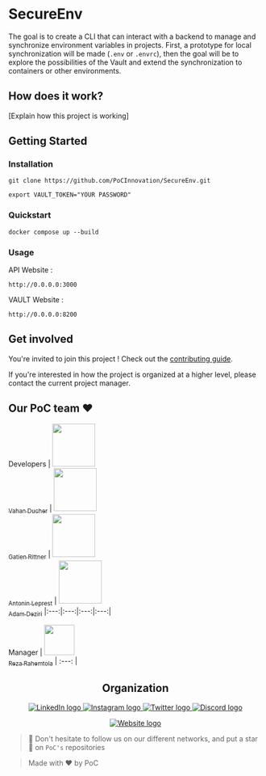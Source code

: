 
# SecureEnv

The goal is to create a CLI that can interact with a backend to manage and synchronize environment variables in projects.
First, a prototype for local synchronization will be made (`.env` or `.envrc`), then the goal will be to explore the possibilities of the Vault and extend the synchronization to containers or other environments.

## How does it work?

[Explain how this project is working]

## Getting Started

### Installation

```shell
git clone https://github.com/PoCInnovation/SecureEnv.git
```
```shell
export VAULT_TOKEN="YOUR PASSWORD"
```

### Quickstart

```shell
docker compose up --build
```

### Usage

API Website :
```shell
http://0.0.0.0:3000
```

VAULT Website :
```shell
http://0.0.0.0:8200
```

## Get involved

You're invited to join this project ! Check out the [contributing guide](./CONTRIBUTING.md).

If you're interested in how the project is organized at a higher level, please contact the current project manager.

## Our PoC team ❤️

Developers
| [<img src="https://github.com/vahand.png?size=85" width=85><br><sub>Vahan Ducher</sub>](https://github.com/vahand) | [<img src="https://github.com/grittner.png?size=85" width=85><br><sub>Gatien Rittner</sub>](https://github.com/grittner) | [<img src="https://github.com/Matribuk.png?size=85" width=85><br><sub>Antonin Leprest</sub>](https://github.com/Matribuk) | [<img src="https://github.com/adamdeziri.png?size=85" width=85><br><sub>Adam Deziri</sub>](https://github.com/adamdeziri)
|:---:|:---:|:---:|:---:|

Manager
| [<img src="https://github.com/RezaRahemtola.png?size=85" width=60><br><sub>Reza Rahemtola</sub>](https://github.com/RezaRahemtola)
| :---: |

<h2 align=center>
Organization
</h2>

<p align='center'>
    <a href="https://www.linkedin.com/company/pocinnovation/mycompany/">
        <img src="https://img.shields.io/badge/LinkedIn-0077B5?style=for-the-badge&logo=linkedin&logoColor=white" alt="LinkedIn logo">
    </a>
    <a href="https://www.instagram.com/pocinnovation/">
        <img src="https://img.shields.io/badge/Instagram-E4405F?style=for-the-badge&logo=instagram&logoColor=white" alt="Instagram logo"
>
    </a>
    <a href="https://twitter.com/PoCInnovation">
        <img src="https://img.shields.io/badge/Twitter-1DA1F2?style=for-the-badge&logo=twitter&logoColor=white" alt="Twitter logo">
    </a>
    <a href="https://discord.com/invite/Yqq2ADGDS7">
        <img src="https://img.shields.io/badge/Discord-7289DA?style=for-the-badge&logo=discord&logoColor=white" alt="Discord logo">
    </a>
</p>
<p align=center>
    <a href="https://www.poc-innovation.fr/">
        <img src="https://img.shields.io/badge/WebSite-1a2b6d?style=for-the-badge&logo=GitHub Sponsors&logoColor=white" alt="Website logo">
    </a>
</p>

> 🚀 Don't hesitate to follow us on our different networks, and put a star 🌟 on `PoC's` repositories

> Made with ❤️ by PoC